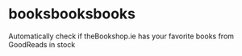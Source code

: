 # booksbooksbooks
Automatically check if theBookshop.ie has your favorite books from GoodReads in stock
